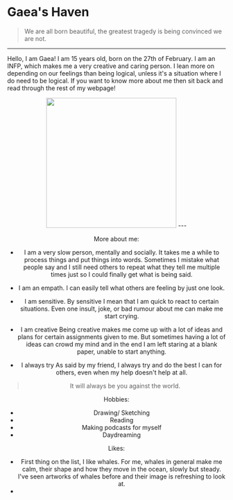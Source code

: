 # **Gaea's Haven**

>We are all born beautiful, the greatest tragedy is being convinced we are not.

---
Hello, I am Gaea! I am 15 years old, born on the 27th of February. I am an INFP, which makes me a very creative and caring person. I lean more on depending on our feelings than being logical, unless it's a situation where I do need to be logical. If you want to know more about me then sit back and read through the rest of my webpage!

<center> <img src="https://64.media.tumblr.com/eecf5a6c777b25c93bc1f6b7d46b4961/23fb8777ada83a0d-0b/s640x960/a151094ed52e69fa9203c73cc825977ea0a55973.jpg" 
     width="300" 
     height="300" />
---

 

More about me:

- I am a very slow person, mentally and socially.
  It takes me a while to process things and put things into words. Sometimes I mistake what people say and I still need others to repeat what they tell me multiple times just so I could finally get what is being said.
     
- I am an empath.
  I can easily tell what others are feeling by just one look.
     
- I am sensitive.
  By sensitive I mean that I am quick to react to certain situations. Even one insult, joke, or bad rumour about me can make me start crying.
     
- I am creative
  Being creative makes me come up with a lot of ideas and plans for certain assignments given to me. But sometimes having a lot of ideas can crowd my mind and in the end I am left staring at a blank paper, unable to start anything.
     
- I always try
  As said by my friend, I always try and do the best I can for others, even when my help doesn't help at all.
     
>It will always be you against the world.
     
Hobbies:
- Drawing/ Sketching
- Reading
- Making podcasts for myself
- Daydreaming
     
Likes:
- First thing on the list, I like whales.
For me, whales in general make me calm, their shape and how they move in the ocean, slowly but steady. I've seen artworks of whales before and their image is refreshing to look at.
- 
 

 


 
